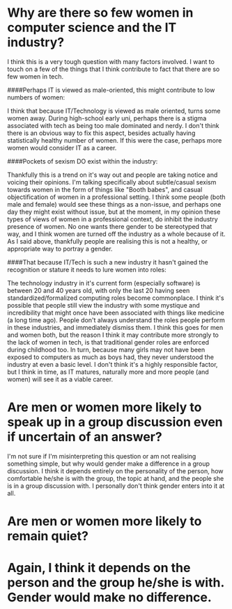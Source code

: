 Why are there so few women in computer science and the IT industry?
===================================================================

I think this is a very tough question with many factors involved. I want to touch on a few of the things that I think contribute to fact that there are so few women in tech.

####Perhaps IT is viewed as male-oriented, this might contribute to low numbers of women:

I think that because IT/Technology is viewed as male oriented, turns some women away. During high-school early uni, perhaps there is a stigma associated with tech as being too male dominated and nerdy. I don't think there is an obvious way to fix this aspect, besides actually having statistically healthy number of women. If this were the case, perhaps more women would consider IT as a career.

####Pockets of sexism DO exist within the industry:

Thankfully this is a trend on it's way out and people are taking notice and voicing their opinions. I'm talking specifically about subtle/casual sexism towards women in the form of things like "Booth babes", and casual objectification of women in a professional setting. I think some people (both male and female) would see these things as a non-issue, and perhaps one day they might exist without issue, but at the moment, in my opinion these types of views of women in a professional context, do inhibit the industry presence of women. No one wants there gender to be stereotyped that way, and I think women are turned off the industry as a whole because of it. As I said above, thankfully people are realising this is not a healthy, or appropriate way to portray a gender.

####That because IT/Tech is such a new industry it hasn't gained the recognition or stature it needs to lure women into roles:

The technology industry in it's current form (especially software) is between 20 and 40 years old, with only the last 20 having seen standardized/formalized computing roles become commonplace. I think it's possible that people still view the industry with some mystique and incredibility that might once have been associated with things like medicine (a long time ago). People don't always understand the roles people perform in these industries, and immediately dismiss them. I think this goes for men and women both, but the reason I think it may contribute more strongly to the lack of women in tech, is that traditional gender roles are enforced during childhood too. In turn, because many girls may not have been exposed to computers as much as boys had, they never understood the industry at even a basic level. I don't think it's a highly responsible factor, but I think in time, as IT matures, naturally more and more people (and women) will see it as a viable career.

Are men or women more likely to speak up in a group discussion even if uncertain of an answer?
==============================================================================================

I'm not sure if I'm misinterpreting this question or am not realising something simple, but why would gender make a difference in a group discussion. I think it depends entirely on the personality of the person, how comfortable he/she is with the group, the topic at hand, and the people she is in a group discussion with. I personally don't think gender enters into it at all.

Are men or women more likely to remain quiet?
=============================================


Again, I think it depends on the person and the group he/she is with. Gender would make no difference.
======================================================================================================
